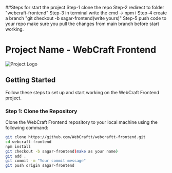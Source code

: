 ##Steps for start the project
Step-1 clone the repo
Step-2 redirect to folder "webcraft-frontend" 
Step-3 in terminal write the cmd -> npm i 
Step-4 create a branch "git checkout -b sagar-frontend(write yours)"
Step-5 push code to your repo make sure you pull the changes from main branch before start working. 
# Project Name - WebCraft Frontend

![Project Logo]([(https://cdn.discordapp.com/attachments/1134488959179825192/1134768843869409360/image_123986672.JPG)])

## Getting Started

Follow these steps to set up and start working on the WebCraft Frontend project.

### Step 1: Clone the Repository

Clone the WebCraft Frontend repository to your local machine using the following command:

```bash
git clone https://github.com/WebCraftt/webcraftt-frontend.git
cd webcraft-frontend
npm install
git checkout -b sagar-frontend(make as your name)
git add .
git commit -m "Your commit message"
git push origin sagar-frontend



